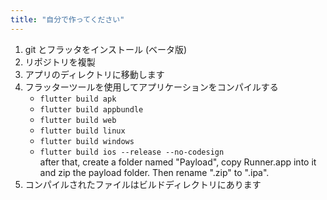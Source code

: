 ```yaml
---
title: "自分で作ってください"
---
```


1. git とフラッタをインストール (ベータ版)
2. リポジトリを複製
3. アプリのディレクトリに移動します
4. フラッターツールを使用してアプリケーションをコンパイルする
   - `flutter build apk`
   - `flutter build appbundle`
   - `flutter build web`
   - `flutter build linux`
   - `flutter build windows`
   - `flutter build ios --release --no-codesign`\
     after that, create a folder named "Payload", copy Runner.app into it and zip the payload folder. Then rename ".zip" to ".ipa".
5. コンパイルされたファイルはビルドディレクトリにあります

